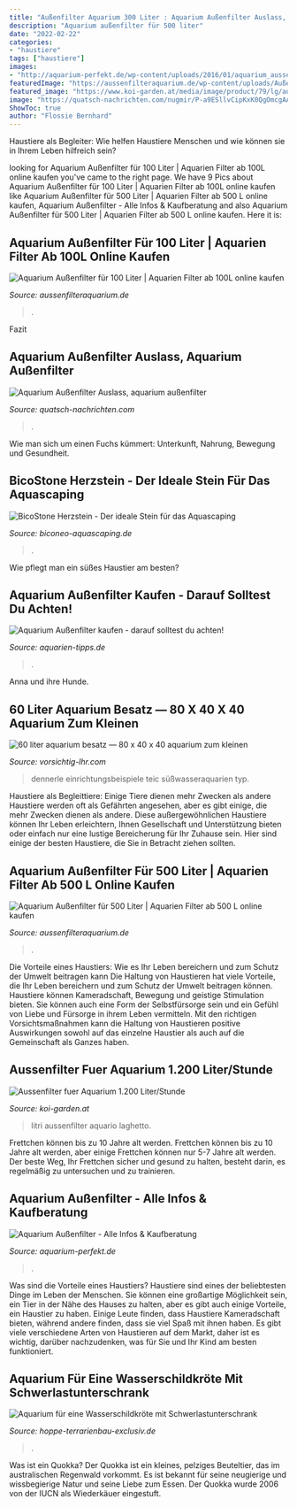 ```yaml
---
title: "Außenfilter Aquarium 300 Liter : Aquarium Außenfilter Auslass, Aquarium Außenfilter"
description: "Aquarium außenfilter für 500 liter"
date: "2022-02-22"
categories:
- "haustiere"
tags: ["haustiere"]
images:
- "http://aquarium-perfekt.de/wp-content/uploads/2016/01/aquarium_aussenfilter.jpg"
featuredImage: "https://aussenfilteraquarium.de/wp-content/uploads/Außenfilter_-aquarium_500L3-300x300.jpg"
featured_image: "https://www.koi-garden.at/media/image/product/79/lg/aussenfilter-fuer-aquarium-1200-liter-stunde.jpg"
image: "https://quatsch-nachrichten.com/nugmir/P-a9ESllvCipKxK0QgOmcgAAAA.jpg"
ShowToc: true
author: "Flossie Bernhard"
---
```



Haustiere als Begleiter: Wie helfen Haustiere Menschen und wie können sie in Ihrem Leben hilfreich sein?

	

		
looking for Aquarium Außenfilter für 100 Liter | Aquarien Filter ab 100L online kaufen you've came to the right page. We have 9 Pics about Aquarium Außenfilter für 100 Liter | Aquarien Filter ab 100L online kaufen like Aquarium Außenfilter für 500 Liter | Aquarien Filter ab 500 L online kaufen, Aquarium Außenfilter - Alle Infos &amp; Kaufberatung and also Aquarium Außenfilter für 500 Liter | Aquarien Filter ab 500 L online kaufen. Here it is:
		
    
## Aquarium Außenfilter Für 100 Liter | Aquarien Filter Ab 100L Online Kaufen

<img loading=lazy src="https://aussenfilteraquarium.de/wp-content/uploads/Außenfilter_-aquarium_bis_120L-300x300.jpg" onerror="this.onerror=null;this.src='https://tse1.mm.bing.net/th?id=OIP.Zf95_KfJjUNTkUqKmU9WoQAAAA&amp;pid=15.1';" alt="Aquarium Außenfilter für 100 Liter | Aquarien Filter ab 100L online kaufen">

_Source: aussenfilteraquarium.de_

>. 

	

Fazit

    
## Aquarium Außenfilter Auslass, Aquarium Außenfilter

<img loading=lazy src="https://quatsch-nachrichten.com/nugmir/P-a9ESllvCipKxK0QgOmcgAAAA.jpg" onerror="this.onerror=null;this.src='https://tse1.mm.bing.net/th?id=OIP.xn_Se9LQPUp_2YXBEtgTwgAAAA&amp;pid=15.1';" alt="Aquarium Außenfilter Auslass, aquarium außenfilter">

_Source: quatsch-nachrichten.com_

>. 

	

Wie man sich um einen Fuchs kümmert: Unterkunft, Nahrung, Bewegung und Gesundheit.

    
## BicoStone Herzstein - Der Ideale Stein Für Das Aquascaping

<img loading=lazy src="https://www.biconeo-aquascaping.de/aquascaping/shop/images/30l-nano-aquascaping-anleitung.jpg" onerror="this.onerror=null;this.src='https://tse4.mm.bing.net/th?id=OIP.bIQqPc0k011jS_hsFmEzbgHaE7&amp;pid=15.1';" alt="BicoStone Herzstein - Der ideale Stein für das Aquascaping">

_Source: biconeo-aquascaping.de_

>. 

	

Wie pflegt man ein süßes Haustier am besten?

    
## Aquarium Außenfilter Kaufen - Darauf Solltest Du Achten!

<img loading=lazy src="https://aquarien-tipps.de/wp-content/uploads/2018/01/AußenfilterHydor-450x600.jpg" onerror="this.onerror=null;this.src='https://tse4.mm.bing.net/th?id=OIP.vIQNGGJkTqTvpI-pL3bNVwAAAA&amp;pid=15.1';" alt="Aquarium Außenfilter kaufen - darauf solltest du achten!">

_Source: aquarien-tipps.de_

>. 

	

Anna und ihre Hunde.

    
## 60 Liter Aquarium Besatz — 80 X 40 X 40 Aquarium Zum Kleinen

<img loading=lazy src="https://vorsichtig-lhr.com/ztpr/0qQARzUQhBgFGQkbrT_L-wHaJ4.jpg" onerror="this.onerror=null;this.src='https://tse2.mm.bing.net/th?id=OIP.Yn1v95cddbFuT92mhzWwQgAAAA&amp;pid=15.1';" alt="60 liter aquarium besatz — 80 x 40 x 40 aquarium zum kleinen">

_Source: vorsichtig-lhr.com_

>dennerle einrichtungsbeispiele teic süßwasseraquarien typ. 

	

Haustiere als Begleittiere: Einige Tiere dienen mehr Zwecken als andere
Haustiere werden oft als Gefährten angesehen, aber es gibt einige, die mehr Zwecken dienen als andere. Diese außergewöhnlichen Haustiere können Ihr Leben erleichtern, Ihnen Gesellschaft und Unterstützung bieten oder einfach nur eine lustige Bereicherung für Ihr Zuhause sein. Hier sind einige der besten Haustiere, die Sie in Betracht ziehen sollten.

    
## Aquarium Außenfilter Für 500 Liter | Aquarien Filter Ab 500 L Online Kaufen

<img loading=lazy src="https://aussenfilteraquarium.de/wp-content/uploads/Außenfilter_-aquarium_500L3-300x300.jpg" onerror="this.onerror=null;this.src='https://tse1.mm.bing.net/th?id=OIP.LWmDn6b8lsZyy_k6qFAblwAAAA&amp;pid=15.1';" alt="Aquarium Außenfilter für 500 Liter | Aquarien Filter ab 500 L online kaufen">

_Source: aussenfilteraquarium.de_

>. 

	

Die Vorteile eines Haustiers: Wie es Ihr Leben bereichern und zum Schutz der Umwelt beitragen kann
Die Haltung von Haustieren hat viele Vorteile, die Ihr Leben bereichern und zum Schutz der Umwelt beitragen können. Haustiere können Kameradschaft, Bewegung und geistige Stimulation bieten. Sie können auch eine Form der Selbstfürsorge sein und ein Gefühl von Liebe und Fürsorge in ihrem Leben vermitteln. Mit den richtigen Vorsichtsmaßnahmen kann die Haltung von Haustieren positive Auswirkungen sowohl auf das einzelne Haustier als auch auf die Gemeinschaft als Ganzes haben.

    
## Aussenfilter Fuer Aquarium 1.200 Liter/Stunde

<img loading=lazy src="https://www.koi-garden.at/media/image/product/79/lg/aussenfilter-fuer-aquarium-1200-liter-stunde.jpg" onerror="this.onerror=null;this.src='https://tse2.mm.bing.net/th?id=OIP.7nga2kcO63D9x7ycZ-7uogHaGK&amp;pid=15.1';" alt="Aussenfilter fuer Aquarium 1.200 Liter/Stunde">

_Source: koi-garden.at_

>litri aussenfilter aquario laghetto. 

	

Frettchen können bis zu 10 Jahre alt werden.
Frettchen können bis zu 10 Jahre alt werden, aber einige Frettchen können nur 5-7 Jahre alt werden. Der beste Weg, Ihr Frettchen sicher und gesund zu halten, besteht darin, es regelmäßig zu untersuchen und zu trainieren.

    
## Aquarium Außenfilter - Alle Infos &amp; Kaufberatung

<img loading=lazy src="http://aquarium-perfekt.de/wp-content/uploads/2016/01/aquarium_aussenfilter.jpg" onerror="this.onerror=null;this.src='https://tse3.mm.bing.net/th?id=OIP.wQyYGSFP0br7syPta0VjlQHaFj&amp;pid=15.1';" alt="Aquarium Außenfilter - Alle Infos &amp; Kaufberatung">

_Source: aquarium-perfekt.de_

>. 

	

Was sind die Vorteile eines Haustiers?
Haustiere sind eines der beliebtesten Dinge im Leben der Menschen. Sie können eine großartige Möglichkeit sein, ein Tier in der Nähe des Hauses zu halten, aber es gibt auch einige Vorteile, ein Haustier zu haben. Einige Leute finden, dass Haustiere Kameradschaft bieten, während andere finden, dass sie viel Spaß mit ihnen haben. Es gibt viele verschiedene Arten von Haustieren auf dem Markt, daher ist es wichtig, darüber nachzudenken, was für Sie und Ihr Kind am besten funktioniert.

    
## Aquarium Für Eine Wasserschildkröte Mit Schwerlastunterschrank

<img loading=lazy src="https://hoppe-terrarienbau-exclusiv.de/wp-content/uploads/2020/12/Aquarium-in-der-Ecke.jpg" onerror="this.onerror=null;this.src='https://tse3.mm.bing.net/th?id=OIP.TBftrTaG8pR2I_4i9zo9fwHaLH&amp;pid=15.1';" alt="Aquarium für eine Wasserschildkröte mit Schwerlastunterschrank">

_Source: hoppe-terrarienbau-exclusiv.de_

>. 

	

Was ist ein Quokka?
Der Quokka ist ein kleines, pelziges Beuteltier, das im australischen Regenwald vorkommt. Es ist bekannt für seine neugierige und wissbegierige Natur und seine Liebe zum Essen. Der Quokka wurde 2006 von der IUCN als Wiederkäuer eingestuft.

